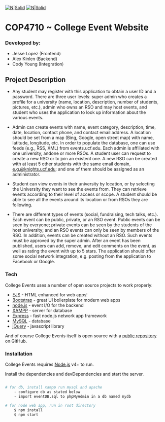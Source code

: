 [![N|Solid](http://fo.ucf.edu/sites/default/files/images/Events.jpg)](https://nodesource.com/products/nsolid)
[![N|Solid](http://www.ucf.edu/brand/files/2016/07/UCF-Tab-Signature-lockup_horizontal-KG-7406-300x72.png)](https://nodesource.com/products/nsolid)
# COP4710 ~ College Event Website

### Developed by:
  - Jesse Lopez (Frontend)
  - Alex Kinlen (Backend)
  - Cody Young (Integration)




## Project Description

- Any student may register with this application to obtain a user ID and a password. There are three user levels: super admin who creates a profile for a university (name, location, description, number of students, pictures, etc.), admin who owns an RSO and may host events, and student
who uses the application to look up information about the various events.

- Admin can create events with name, event category, description, time, date, location, contact phone, and contact email address.  A location should be set from a map (Bing, Google, open street map) with name, latitude, longitude, etc. In order to populate the database, one can use feeds (e.g., RSS, XML) from events.ucf.edu.  Each admin is affiliated with one university, andone or more RSOs. A student user can request to create a new RSO or to join an existent one. A new RSO can be created with at least 5 other students with the same email domain, e.g.@knights.ucf.edu; and one of them should be assigned as an administrator.

- Student can view events in their university by location, or by selecting the University they want to see the events from. They can retrieve events according to their level of access or scope. A student should be able to see all the events around its location or from RSOs they are following.

- There are different types of events (social, fundraising, tech talks, etc.). Each event can be public, private, or an RSO event. Public events can be seen by everyone; private events can be seen by the students of the host university; and an RSO events can only be seen by members of the RSO. In addition, events can be created without an RSO.  Such events must be approved by the super admin.  After an event has been published, users can add, remove, and edit comments on the event, as well as rating the event with up to 5 stars. The application should offer some social network integration, e.g. posting from the application to Facebook or Google.



### Tech

College Events uses a number of open source projects to work properly:

* [EJS] - HTML enhanced for web apps!
* [Bootstrap] - great UI boilerplate for modern web apps
* [node.js] - event I/O for the backend
* [XAMPP] - server for database
* [Express] - fast node.js network app framework
* [MySQL] - database
* [jQuery] - javascript library

And of course College Events itself is open source with a [public repository][git-repo-url]
 on GitHub.

### Installation

College Events requires [Node.js](https://nodejs.org/) v4+ to run.

Install the dependencies and devDependencies and start the server.

```sh

# for db, install xampp run mysql and apache
    - configure db as stated below
    - import eventDB.sql to phpMyAdmin in a db named mydb
    
# for node web app, run in root directory
    $ npm install
    $ npm start
    
```

   [git-repo-url]: <https://github.com/jlopez29/DB_Website>
   [node.js]: <http://nodejs.org>
   [XAMPP]: <http://apachefriends.org>
   [Bootstrap]: <http://github.com/twbs/bootstrap/>
   [MySQL]: <http://mysql.com/>
   [EJS]: <http://embeddedjs.com/>
   [jQuery]: <http://jquery.com>
   [express]: <http://expressjs.com>
   [AngularJS]: <http://angularjs.org>
